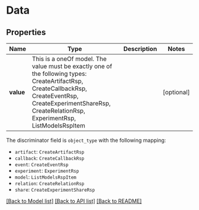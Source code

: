 # Data



## Properties
Name | Type | Description | Notes
------------ | ------------- | ------------- | -------------
**value** | This is a oneOf model. The value must be exactly one of the following types: CreateArtifactRsp, CreateCallbackRsp, CreateEventRsp, CreateExperimentShareRsp, CreateRelationRsp, ExperimentRsp, ListModelsRspItem |  | [optional] 

The discriminator field is `object_type` with the following mapping:
 - `artifact`: `CreateArtifactRsp`
 - `callback`: `CreateCallbackRsp`
 - `event`: `CreateEventRsp`
 - `experiment`: `ExperimentRsp`
 - `model`: `ListModelsRspItem`
 - `relation`: `CreateRelationRsp`
 - `share`: `CreateExperimentShareRsp`


[[Back to Model list]](../README.md#models) [[Back to API list]](../README.md#api-endpoints) [[Back to README]](../README.md)


